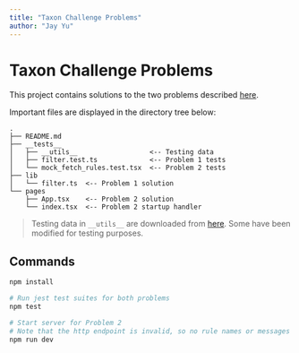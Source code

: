 ```yaml
---
title: "Taxon Challenge Problems"
author: "Jay Yu"
---
```


# Taxon Challenge Problems

This project contains solutions to the two problems described [here](https://www.jasperoleary.com/taxon-undergraduate-recruitment.html).

Important files are displayed in the directory tree below:

```
.
├── README.md
├── __tests__
│   ├── __utils__                  <-- Testing data
│   ├── filter.test.ts             <-- Problem 1 tests
│   └── mock_fetch_rules.test.tsx  <-- Problem 2 tests
├── lib
│   └── filter.ts  <-- Problem 1 solution
└── pages
    ├── App.tsx    <-- Problem 2 solution
    └── index.tsx  <-- Problem 2 startup handler
```

> Testing data in `__utils__` are downloaded from [here](https://github.com/machineagency/taxon/tree/main/program_database). Some have been modified for testing purposes.

## Commands

```bash
npm install
```

```bash
# Run jest test suites for both problems
npm test
```

```bash
# Start server for Problem 2
# Note that the http endpoint is invalid, so no rule names or messages will be displayed
npm run dev
```

